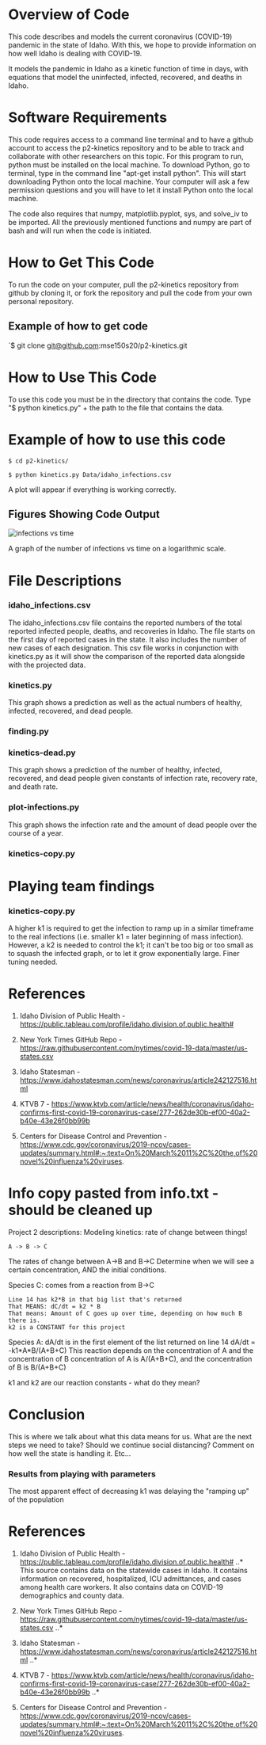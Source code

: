 # Overview of Code
This code describes and models the current coronavirus (COVID-19) pandemic in the state of Idaho. With this, we hope to provide information on how well Idaho is dealing with COVID-19.

It models the pandemic in Idaho as a kinetic function of time in days, with equations that model the uninfected, infected, recovered, and deaths in Idaho.

# Software Requirements
This code requires access to a command line terminal and to have a github account to access the p2-kinetics repository and to be able to track and collaborate with other researchers on this topic. For this program to run, python must be installed on the local machine. To download Python, go to terminal, type in the command line "apt-get install python". This will start 
downloading Python onto the local machine. Your computer will ask a few permission questions and you will have to let it install Python onto the local machine.

The code also requires that numpy, matplotlib.pyplot, sys, and solve_iv to be imported. All the previously mentioned functions and numpy are part of bash and will run when the code is initiated. 

# How to Get This Code
To run the code on your computer, pull the p2-kinetics repository from github by cloning it, or fork the repository and pull the code from your own personal repository. 

## Example of how to get code
`$ git clone git@github.com:mse150s20/p2-kinetics.git 

# How to Use This Code

To use this code you must be in the directory that contains the code. Type "$ python kinetics.py" + the path to the file that contains the data. 

# Example of how to use this code
`$ cd p2-kinetics/`

`$ python kinetics.py Data/idaho_infections.csv`

A plot will appear if everything is working correctly.

## Figures Showing Code Output
![infections vs time](Data/infections.png)

A graph of the number of infections vs time on a logarithmic scale. 

# File Descriptions
### idaho_infections.csv
The idaho_infections.csv file contains the reported numbers of the total reported infected people, deaths, and recoveries in Idaho. The file starts on the first day of reported cases in the state. It also includes the number of new cases of each designation. This csv file works in conjunction with kinetics.py as it will show the comparison of the reported data alongside with the projected data. 

### kinetics.py
This graph shows a prediction as well as the actual numbers of healthy, infected, recovered, and dead people.
### finding.py

### kinetics-dead.py
This graph shows a prediction of the number of healthy, infected, recovered, and dead people given constants of infection rate, recovery rate, and death rate.

### plot-infections.py
This graph shows the infection rate and the amount of dead people over the course of a year.

### kinetics-copy.py

# Playing team findings

### kinetics-copy.py
A higher k1 is required to get the infection to ramp up in a similar timeframe to the real infections (i.e. smaller k1 = later beginning of mass infection). However, a k2 is needed to control the k1; it can't be too big or too small as to squash the infected graph, or to let it grow exponentially large. Finer tuning needed.


# References
1. Idaho Division of Public Health - https://public.tableau.com/profile/idaho.division.of.public.health#

1. New York Times GitHub Repo -  https://raw.githubusercontent.com/nytimes/covid-19-data/master/us-states.csv

1. Idaho Statesman - https://www.idahostatesman.com/news/coronavirus/article242127516.html

1. KTVB 7 - https://www.ktvb.com/article/news/health/coronavirus/idaho-confirms-first-covid-19-coronavirus-case/277-262de30b-ef00-40a2-b40e-43e26f0bb99b

1. Centers for Disease Control and Prevention - https://www.cdc.gov/coronavirus/2019-ncov/cases-updates/summary.html#:~:text=On%20March%2011%2C%20the,of%20novel%20influenza%20viruses.



# Info copy pasted from info.txt - should be cleaned up
Project 2 descriptions:
    Modeling kinetics: rate of change between things!

    A -> B -> C

The rates of change between A->B and B->C Determine when we will see a certain concentration, AND the initial conditions.

Species C:
    comes from a reaction from B->C

    Line 14 has k2*B in that big list that's returned
    That MEANS: dC/dt = k2 * B
    That means: Amount of C goes up over time, depending on how much B there is.
    k2 is a CONSTANT for this project

Species A:
    dA/dt is in the first element of the list returned on line 14
    dA/dt = -k1\*A*B/(A+B+C)
This reaction depends on the concentration of A and the concentration of B
concentration of A is A/(A+B+C), and the concentration of B is B/(A+B+C)

k1 and k2 are our reaction constants - what do they mean?

# Conclusion
This is where we talk about what this data means for us. What are the next steps we need to take? Should we continue social distancing? Comment on how well the state is handling it. Etc...

### Results from playing with parameters
The most apparent effect of decreasing k1 was delaying the "ramping up" of the population


# References
1. Idaho Division of Public Health - https://public.tableau.com/profile/idaho.division.of.public.health#
..* This source contains data on the statewide cases in Idaho. It contains information on recovered, hospitalized, ICU admittances, and cases among health care workers. It also contains data on COVID-19 demographics and county data.

1. New York Times GitHub Repo -  https://raw.githubusercontent.com/nytimes/covid-19-data/master/us-states.csv
..*

1. Idaho Statesman - https://www.idahostatesman.com/news/coronavirus/article242127516.html
..*

1. KTVB 7 - https://www.ktvb.com/article/news/health/coronavirus/idaho-confirms-first-covid-19-coronavirus-case/277-262de30b-ef00-40a2-b40e-43e26f0bb99b
..*

1. Centers for Disease Control and Prevention - https://www.cdc.gov/coronavirus/2019-ncov/cases-updates/summary.html#:~:text=On%20March%2011%2C%20the,of%20novel%20influenza%20viruses.

